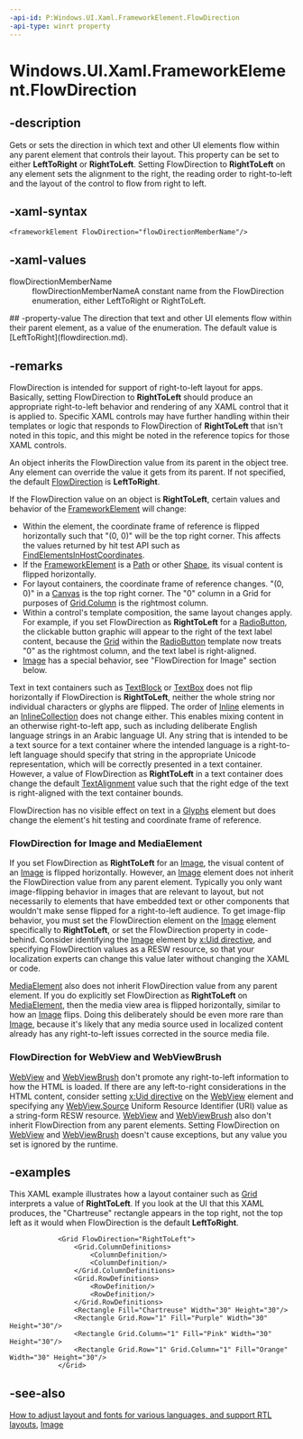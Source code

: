 ```yaml
---
-api-id: P:Windows.UI.Xaml.FrameworkElement.FlowDirection
-api-type: winrt property
---
```


<!-- Property syntax
public Windows.UI.Xaml.FlowDirection FlowDirection { get;  set; }
-->

# Windows.UI.Xaml.FrameworkElement.FlowDirection

## -description
Gets or sets the direction in which text and other UI elements flow within any parent element that controls their layout. This property can be set to either **LeftToRight** or **RightToLeft**. Setting FlowDirection to **RightToLeft** on any element sets the alignment to the right, the reading order to right-to-left and the layout of the control to flow from right to left.

## -xaml-syntax
```xaml
<frameworkElement FlowDirection="flowDirectionMemberName"/>

```


## -xaml-values
<dl><dt>flowDirectionMemberName</dt><dd>flowDirectionMemberNameA constant name from the FlowDirection enumeration, either LeftToRight or RightToLeft.</dd>
</dl>
## -property-value
The direction that text and other UI elements flow within their parent element, as a value of the enumeration. The default value is [LeftToRight](flowdirection.md).

## -remarks
FlowDirection is intended for support of right-to-left layout for apps. Basically, setting FlowDirection to **RightToLeft** should produce an appropriate right-to-left behavior and rendering of any XAML control that it is applied to. Specific XAML controls may have further handling within their templates or logic that responds to FlowDirection of **RightToLeft** that isn't noted in this topic, and this might be noted in the reference topics for those XAML controls.

An object inherits the FlowDirection value from its parent in the object tree. Any element can override the value it gets from its parent. If not specified, the default [FlowDirection](flowdirection.md) is **LeftToRight**.

If the FlowDirection value on an object is **RightToLeft**, certain values and behavior of the [FrameworkElement](frameworkelement.md) will change: 
+ Within the element, the coordinate frame of reference is flipped horizontally such that "(0, 0)" will be the top right corner. This affects the values returned by hit test API such as [FindElementsInHostCoordinates](../windows.ui.xaml.media/visualtreehelper_findelementsinhostcoordinates_1478853318.md).
+ If the [FrameworkElement](frameworkelement.md) is a [Path](../windows.ui.xaml.shapes/path.md) or other [Shape](../windows.ui.xaml.shapes/shape.md), its visual content is flipped horizontally.
+ For layout containers, the coordinate frame of reference changes. "(0, 0)" in a [Canvas](../windows.ui.xaml.controls/canvas.md) is the top right corner. The "0" column in a Grid for purposes of [Grid.Column](../windows.ui.xaml.controls/grid_column.md) is the rightmost column.
+ Within a control's template composition, the same layout changes apply. For example, if you set FlowDirection as **RightToLeft** for a [RadioButton](../windows.ui.xaml.controls/radiobutton.md), the clickable button graphic will appear to the right of the text label content, because the [Grid](../windows.ui.xaml.controls/grid.md) within the [RadioButton](../windows.ui.xaml.controls/radiobutton.md) template now treats "0" as the rightmost column, and the text label is right-aligned.
+ [Image](../windows.ui.xaml.controls/image.md) has a special behavior, see "FlowDirection for Image" section below.


Text in text containers such as [TextBlock](../windows.ui.xaml.controls/textblock.md) or [TextBox](../windows.ui.xaml.controls/textbox.md) does not flip horizontally if FlowDirection is **RightToLeft**, neither the whole string nor individual characters or glyphs are flipped. The order of [Inline](../windows.ui.xaml.documents/inline.md) elements in an [InlineCollection](../windows.ui.xaml.documents/inlinecollection.md) does not change either. This enables mixing content in an otherwise right-to-left app, such as including deliberate English language strings in an Arabic language UI. Any string that is intended to be a text source for a text container where the intended language is a right-to-left language should specify that string in the appropriate Unicode representation, which will be correctly presented in a text container. However, a value of FlowDirection as **RightToLeft** in a text container does change the default [TextAlignment](textalignment.md) value such that the right edge of the text is right-aligned with the text container bounds.

FlowDirection has no visible effect on text in a [Glyphs](../windows.ui.xaml.documents/glyphs.md) element but does change the element's hit testing and coordinate frame of reference.

### FlowDirection for Image and MediaElement

If you set FlowDirection as **RightToLeft** for an [Image](../windows.ui.xaml.controls/image.md), the visual content of an [Image](../windows.ui.xaml.controls/image.md) is flipped horizontally. However, an [Image](../windows.ui.xaml.controls/image.md) element does not inherit the FlowDirection value from any parent element. Typically you only want image-flipping behavior in images that are relevant to layout, but not necessarily to elements that have embedded text or other components that wouldn't make sense flipped for a right-to-left audience. To get image-flip behavior, you must set the FlowDirection element on the [Image](../windows.ui.xaml.controls/image.md) element specifically to **RightToLeft**, or set the FlowDirection property in code-behind. Consider identifying the [Image](../windows.ui.xaml.controls/image.md) element by [x:Uid directive](https://msdn.microsoft.com/library/9fd6b62e-d345-44c6-b739-17ed1a187d69), and specifying FlowDirection values as a RESW resource, so that your localization experts can change this value later without changing the XAML or code.

[MediaElement](../windows.ui.xaml.controls/mediaelement.md) also does not inherit FlowDirection value from any parent element. If you do explicitly set FlowDirection as **RightToLeft** on [MediaElement](../windows.ui.xaml.controls/mediaelement.md), then the media view area is flipped horizontally, similar to how an [Image](../windows.ui.xaml.controls/image.md) flips. Doing this deliberately should be even more rare than [Image](../windows.ui.xaml.controls/image.md), because it's likely that any media source used in localized content already has any right-to-left issues corrected in the source media file.

### FlowDirection for WebView and WebViewBrush

[WebView](../windows.ui.xaml.controls/webview.md) and [WebViewBrush](../windows.ui.xaml.controls/webviewbrush.md) don't promote any right-to-left information to how the HTML is loaded. If there are any left-to-right considerations in the HTML content, consider setting [x:Uid directive](https://msdn.microsoft.com/library/9fd6b62e-d345-44c6-b739-17ed1a187d69) on the [WebView](../windows.ui.xaml.controls/webview.md) element and specifying any [WebView.Source](../windows.ui.xaml.controls/webview_source.md)  Uniform Resource Identifier (URI) value as a string-form RESW resource. [WebView](../windows.ui.xaml.controls/webview.md) and [WebViewBrush](../windows.ui.xaml.controls/webviewbrush.md) also don't inherit FlowDirection from any parent elements. Setting FlowDirection on [WebView](../windows.ui.xaml.controls/webview.md) and [WebViewBrush](../windows.ui.xaml.controls/webviewbrush.md) doesn't cause exceptions, but any value you set is ignored by the runtime.

## -examples
This XAML example illustrates how a layout container such as [Grid](../windows.ui.xaml.controls/grid.md) interprets a value of **RightToLeft**. If you look at the UI that this XAML produces, the "Chartreuse" rectangle appears in the top right, not the top left as it would when FlowDirection is the default **LeftToRight**.

```xaml
            <Grid FlowDirection="RightToLeft">
                <Grid.ColumnDefinitions>
                    <ColumnDefinition/>
                    <ColumnDefinition/>
                </Grid.ColumnDefinitions>
                <Grid.RowDefinitions>
                    <RowDefinition/>
                    <RowDefinition/>
                </Grid.RowDefinitions>
                <Rectangle Fill="Chartreuse" Width="30" Height="30"/>
                <Rectangle Grid.Row="1" Fill="Purple" Width="30" Height="30"/>
                <Rectangle Grid.Column="1" Fill="Pink" Width="30" Height="30"/>
                <Rectangle Grid.Row="1" Grid.Column="1" Fill="Orange" Width="30" Height="30"/>
            </Grid>
```



## -see-also
[How to adjust layout and fonts for various languages, and support RTL layouts](https://msdn.microsoft.com/library/885508d1-ce07-4312-bc33-ea3204f09263), [Image](../windows.ui.xaml.controls/image.md)
